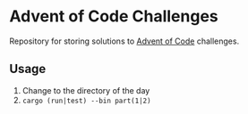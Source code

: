 # Advent of Code Challenges
Repository for storing solutions to [Advent of Code](https://adventofcode.com/) challenges.

## Usage
1. Change to the directory of the day
2. `cargo (run|test) --bin part(1|2)` 
